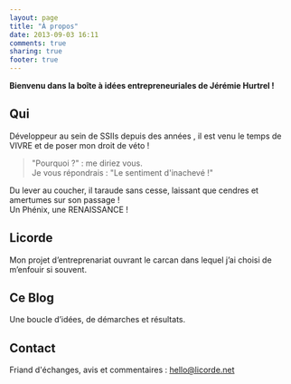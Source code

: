 ```yaml
---
layout: page
title: "À propos"
date: 2013-09-03 16:11
comments: true
sharing: true
footer: true
---
```

**Bienvenu dans la boîte à idées entrepreneuriales de Jérémie Hurtrel !**

## Qui

Développeur au sein de SSIIs depuis des années , il est venu le temps de VIVRE et de poser mon droit de véto !

> "Pourquoi ?" : me diriez vous.  
> Je vous répondrais : "Le sentiment d'inachevé !"

Du lever au coucher, il taraude sans cesse, laissant que cendres et amertumes sur son passage !  
Un Phénix, une RENAISSANCE !

## Licorde

Mon projet d’entreprenariat ouvrant le carcan dans lequel j’ai choisi de m’enfouir si souvent.

## Ce Blog

Une boucle d’idées, de démarches et résultats.

## Contact

Friand d'échanges, avis et commentaires : hello@licorde.net






